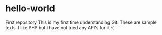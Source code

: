 # hello-world
First repository
This is my first time understanding Git. These are sample texts.
I like PHP but I have not tried any API's for it :(
